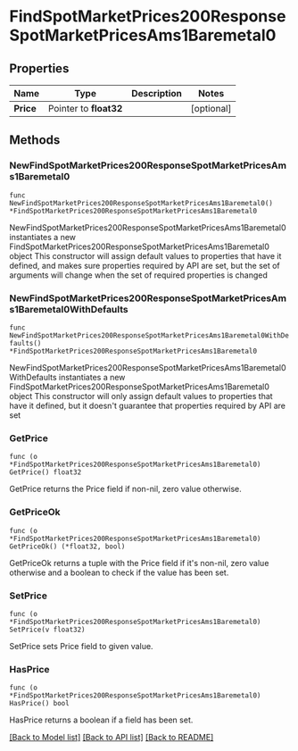 # FindSpotMarketPrices200ResponseSpotMarketPricesAms1Baremetal0

## Properties

Name | Type | Description | Notes
------------ | ------------- | ------------- | -------------
**Price** | Pointer to **float32** |  | [optional] 

## Methods

### NewFindSpotMarketPrices200ResponseSpotMarketPricesAms1Baremetal0

`func NewFindSpotMarketPrices200ResponseSpotMarketPricesAms1Baremetal0() *FindSpotMarketPrices200ResponseSpotMarketPricesAms1Baremetal0`

NewFindSpotMarketPrices200ResponseSpotMarketPricesAms1Baremetal0 instantiates a new FindSpotMarketPrices200ResponseSpotMarketPricesAms1Baremetal0 object
This constructor will assign default values to properties that have it defined,
and makes sure properties required by API are set, but the set of arguments
will change when the set of required properties is changed

### NewFindSpotMarketPrices200ResponseSpotMarketPricesAms1Baremetal0WithDefaults

`func NewFindSpotMarketPrices200ResponseSpotMarketPricesAms1Baremetal0WithDefaults() *FindSpotMarketPrices200ResponseSpotMarketPricesAms1Baremetal0`

NewFindSpotMarketPrices200ResponseSpotMarketPricesAms1Baremetal0WithDefaults instantiates a new FindSpotMarketPrices200ResponseSpotMarketPricesAms1Baremetal0 object
This constructor will only assign default values to properties that have it defined,
but it doesn't guarantee that properties required by API are set

### GetPrice

`func (o *FindSpotMarketPrices200ResponseSpotMarketPricesAms1Baremetal0) GetPrice() float32`

GetPrice returns the Price field if non-nil, zero value otherwise.

### GetPriceOk

`func (o *FindSpotMarketPrices200ResponseSpotMarketPricesAms1Baremetal0) GetPriceOk() (*float32, bool)`

GetPriceOk returns a tuple with the Price field if it's non-nil, zero value otherwise
and a boolean to check if the value has been set.

### SetPrice

`func (o *FindSpotMarketPrices200ResponseSpotMarketPricesAms1Baremetal0) SetPrice(v float32)`

SetPrice sets Price field to given value.

### HasPrice

`func (o *FindSpotMarketPrices200ResponseSpotMarketPricesAms1Baremetal0) HasPrice() bool`

HasPrice returns a boolean if a field has been set.


[[Back to Model list]](../README.md#documentation-for-models) [[Back to API list]](../README.md#documentation-for-api-endpoints) [[Back to README]](../README.md)


